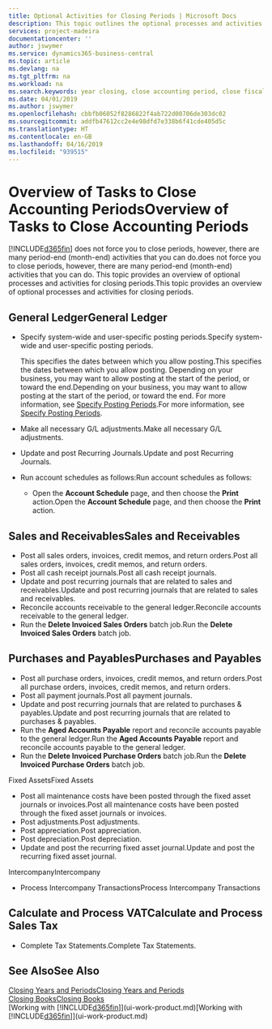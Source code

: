```yaml
---
title: Optional Activities for Closing Periods | Microsoft Docs
description: This topic outlines the optional processes and activities for closing accounting periods in Business Central.
services: project-madeira
documentationcenter: ''
author: jswymer
ms.service: dynamics365-business-central
ms.topic: article
ms.devlang: na
ms.tgt_pltfrm: na
ms.workload: na
ms.search.keywords: year closing, close accounting period, close fiscal year, aging, creditor payments, vendor payments
ms.date: 04/01/2019
ms.author: jswymer
ms.openlocfilehash: cbbfb06052f8286822f4ab722d00706de303dc02
ms.sourcegitcommit: addfb47612cc2e4e98dfd7e338b6f41cde405d5c
ms.translationtype: HT
ms.contentlocale: en-GB
ms.lasthandoff: 04/16/2019
ms.locfileid: "939515"
---
```

# <a name="overview-of-tasks-to-close-accounting-periods"></a><span data-ttu-id="2667f-103">Overview of Tasks to Close Accounting Periods</span><span class="sxs-lookup"><span data-stu-id="2667f-103">Overview of Tasks to Close Accounting Periods</span></span>
[!INCLUDE[d365fin](includes/d365fin_md.md)] <span data-ttu-id="2667f-104">does not force you to close periods, however, there are many period-end (month-end) activities that you can do.</span><span class="sxs-lookup"><span data-stu-id="2667f-104">does not force you to close periods, however, there are many period-end (month-end) activities that you can do.</span></span> <span data-ttu-id="2667f-105">This topic provides an overview of optional processes and activities for closing periods.</span><span class="sxs-lookup"><span data-stu-id="2667f-105">This topic provides an overview of optional processes and activities for closing periods.</span></span>  

## <a name="general-ledger"></a><span data-ttu-id="2667f-106">General Ledger</span><span class="sxs-lookup"><span data-stu-id="2667f-106">General Ledger</span></span>
* <span data-ttu-id="2667f-107">Specify system-wide and user-specific posting periods.</span><span class="sxs-lookup"><span data-stu-id="2667f-107">Specify system-wide and user-specific posting periods.</span></span>  

    <span data-ttu-id="2667f-108">This specifies the dates between which you allow posting.</span><span class="sxs-lookup"><span data-stu-id="2667f-108">This specifies the dates between which you allow posting.</span></span> <span data-ttu-id="2667f-109">Depending on your business, you may want to allow posting at the start of the period, or toward the end.</span><span class="sxs-lookup"><span data-stu-id="2667f-109">Depending on your business, you may want to allow posting at the start of the period, or toward the end.</span></span> <span data-ttu-id="2667f-110">For more information, see [Specify Posting Periods](finance-how-specify-posting-periods.md).</span><span class="sxs-lookup"><span data-stu-id="2667f-110">For more information, see [Specify Posting Periods](finance-how-specify-posting-periods.md).</span></span>  
* <span data-ttu-id="2667f-111">Make all necessary G/L adjustments.</span><span class="sxs-lookup"><span data-stu-id="2667f-111">Make all necessary G/L adjustments.</span></span>  
* <span data-ttu-id="2667f-112">Update and post Recurring Journals.</span><span class="sxs-lookup"><span data-stu-id="2667f-112">Update and post Recurring Journals.</span></span>  
  <!--* Process Consolidations-->
* <span data-ttu-id="2667f-113">Run account schedules as follows:</span><span class="sxs-lookup"><span data-stu-id="2667f-113">Run account schedules as follows:</span></span>  
  * <span data-ttu-id="2667f-114">Open the **Account Schedule** page, and then choose the **Print** action.</span><span class="sxs-lookup"><span data-stu-id="2667f-114">Open the **Account Schedule** page, and then choose the **Print** action.</span></span>  

## <a name="sales-and-receivables"></a><span data-ttu-id="2667f-115">Sales and Receivables</span><span class="sxs-lookup"><span data-stu-id="2667f-115">Sales and Receivables</span></span>
* <span data-ttu-id="2667f-116">Post all sales orders, invoices, credit memos, and return orders.</span><span class="sxs-lookup"><span data-stu-id="2667f-116">Post all sales orders, invoices, credit memos, and return orders.</span></span>  
* <span data-ttu-id="2667f-117">Post all cash receipt journals.</span><span class="sxs-lookup"><span data-stu-id="2667f-117">Post all cash receipt journals.</span></span>  
* <span data-ttu-id="2667f-118">Update and post recurring journals that are related to sales and receivables.</span><span class="sxs-lookup"><span data-stu-id="2667f-118">Update and post recurring journals that are related to sales and receivables.</span></span>  
* <span data-ttu-id="2667f-119">Reconcile accounts receivable to the general ledger.</span><span class="sxs-lookup"><span data-stu-id="2667f-119">Reconcile accounts receivable to the general ledger.</span></span>  
* <span data-ttu-id="2667f-120">Run the **Delete Invoiced Sales Orders** batch job.</span><span class="sxs-lookup"><span data-stu-id="2667f-120">Run the **Delete Invoiced Sales Orders** batch job.</span></span>  

## <a name="purchases-and-payables"></a><span data-ttu-id="2667f-121">Purchases and Payables</span><span class="sxs-lookup"><span data-stu-id="2667f-121">Purchases and Payables</span></span>
* <span data-ttu-id="2667f-122">Post all purchase orders, invoices, credit memos, and return orders.</span><span class="sxs-lookup"><span data-stu-id="2667f-122">Post all purchase orders, invoices, credit memos, and return orders.</span></span>  
* <span data-ttu-id="2667f-123">Post all payment journals.</span><span class="sxs-lookup"><span data-stu-id="2667f-123">Post all payment journals.</span></span>  
* <span data-ttu-id="2667f-124">Update and post recurring journals that are related to purchases & payables.</span><span class="sxs-lookup"><span data-stu-id="2667f-124">Update and post recurring journals that are related to purchases & payables.</span></span>  
* <span data-ttu-id="2667f-125">Run the **Aged Accounts Payable** report and reconcile accounts payable to the general ledger.</span><span class="sxs-lookup"><span data-stu-id="2667f-125">Run the **Aged Accounts Payable** report and reconcile accounts payable to the general ledger.</span></span>  
* <span data-ttu-id="2667f-126">Run the **Delete Invoiced Purchase Orders** batch job.</span><span class="sxs-lookup"><span data-stu-id="2667f-126">Run the **Delete Invoiced Purchase Orders** batch job.</span></span>  

<span data-ttu-id="2667f-127">Fixed Assets</span><span class="sxs-lookup"><span data-stu-id="2667f-127">Fixed Assets</span></span>
* <span data-ttu-id="2667f-128">Post all maintenance costs have been posted through the fixed asset journals or invoices.</span><span class="sxs-lookup"><span data-stu-id="2667f-128">Post all maintenance costs have been posted through the fixed asset journals or invoices.</span></span>
* <span data-ttu-id="2667f-129">Post adjustments.</span><span class="sxs-lookup"><span data-stu-id="2667f-129">Post adjustments.</span></span>
* <span data-ttu-id="2667f-130">Post appreciation.</span><span class="sxs-lookup"><span data-stu-id="2667f-130">Post appreciation.</span></span>
* <span data-ttu-id="2667f-131">Post depreciation.</span><span class="sxs-lookup"><span data-stu-id="2667f-131">Post depreciation.</span></span>
* <span data-ttu-id="2667f-132">Update and post the recurring fixed asset journal.</span><span class="sxs-lookup"><span data-stu-id="2667f-132">Update and post the recurring fixed asset journal.</span></span>

<span data-ttu-id="2667f-133">Intercompany</span><span class="sxs-lookup"><span data-stu-id="2667f-133">Intercompany</span></span>
* <span data-ttu-id="2667f-134">Process Intercompany Transactions</span><span class="sxs-lookup"><span data-stu-id="2667f-134">Process Intercompany Transactions</span></span>

## <a name="calculate-and-process-sales-tax"></a><span data-ttu-id="2667f-135">Calculate and Process VAT</span><span class="sxs-lookup"><span data-stu-id="2667f-135">Calculate and Process Sales Tax</span></span>
* <span data-ttu-id="2667f-136">Complete Tax Statements.</span><span class="sxs-lookup"><span data-stu-id="2667f-136">Complete Tax Statements.</span></span>  

## <a name="see-also"></a><span data-ttu-id="2667f-137">See Also</span><span class="sxs-lookup"><span data-stu-id="2667f-137">See Also</span></span>
[<span data-ttu-id="2667f-138">Closing Years and Periods</span><span class="sxs-lookup"><span data-stu-id="2667f-138">Closing Years and Periods</span></span>](year-close-years-periods.md)  
[<span data-ttu-id="2667f-139">Closing Books</span><span class="sxs-lookup"><span data-stu-id="2667f-139">Closing Books</span></span>](year-close-books.md)  
<span data-ttu-id="2667f-140">[Working with [!INCLUDE[d365fin](includes/d365fin_md.md)]](ui-work-product.md)</span><span class="sxs-lookup"><span data-stu-id="2667f-140">[Working with [!INCLUDE[d365fin](includes/d365fin_md.md)]](ui-work-product.md)</span></span>
